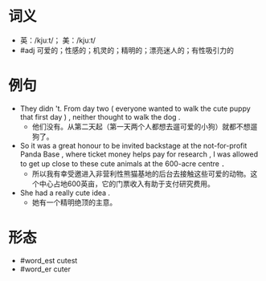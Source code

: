 # 词义
- 英：/kjuːt/； 美：/kjuːt/
- #adj 可爱的；性感的；机灵的；精明的；漂亮迷人的；有性吸引力的
# 例句
- They didn 't. From day two ( everyone wanted to walk the cute puppy that first day ) , neither thought to walk the dog .
	- 他们没有。从第二天起（第一天两个人都想去遛可爱的小狗）就都不想遛狗了。
- So it was a great honour to be invited backstage at the not-for-profit Panda Base , where ticket money helps pay for research , I was allowed to get up close to these cute animals at the 600-acre centre ．
	- 所以我有幸受邀进入非营利性熊猫基地的后台去接触这些可爱的动物。这个中心占地600英亩，它的门票收入有助于支付研究费用。
- She had a really cute idea .
	- 她有一个精明绝顶的主意。
# 形态
- #word_est cutest
- #word_er cuter
